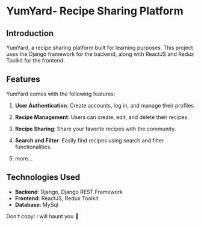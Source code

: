 # YumYard- Recipe Sharing Platform

## Introduction

YumYard, a recipe sharing platform built for learning purposes. This project uses the Django framework for the backend, along with ReactJS and Redux Toolkit for the frontend.

## Features

YumYard comes with the following features:

1. **User Authentication**: Create accounts, log in, and manage their profiles.

2. **Recipe Management**: Users can create, edit, and delete their recipes.

3. **Recipe Sharing**: Share your favorite recipes with the community.

4. **Search and Filter**: Easily find recipes using search and filter functionalities.
5. more...

## Technologies Used

- **Backend**: Django, Django REST Framework
- **Frontend**: ReactJS, Redux Toolkit
- **Database**: MySql

Don't copy! I will haunt you 👻


